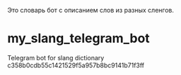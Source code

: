 
Это словарь бот с описанием слов из разных сленгов.
# my_slang_telegram_bot
Telegram bot for slang dictionary
c358b0cdb55c1421529f5a957b8bc9141b71f3ff
